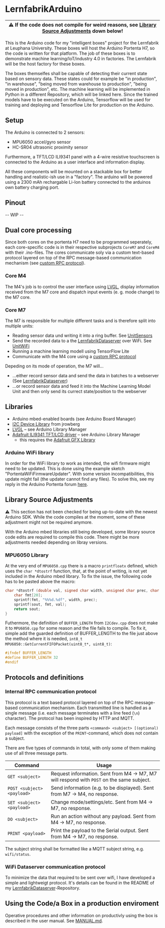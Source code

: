 # LernfabrikArduino

| :warning: If the code does not compile for weird reasons, see [Library Source Adjustments](#Library-Source-Adjustments) down below! |
| -- |

This is the Arduino code for my "intelligent boxes" project for the Lernfabrik at Leuphana University. These boxes will host the Arduino Portenta H7, so the code is written for that platform. The job of these boxes is to demonstrate machine learning/IoT/industry 4.0 in factories. The Lernfabrik will be the host factory for these boxes.

The boxes themselfes shall be capable of detecting their current state based on sensory data. These states could for example be "in production", "in warehouse", "being moved from warehouse to production", "being moved in production", etc. The machine learning will be implemented in Python in a different Repository, which will be linked here. Since the trained models have to be executed on the Arduino, Tensorflow will be used for training and deploying and Tensorflow Lite for production on the Arduino.

## Setup
The Arduino is connected to 2 sensors:
- MPU6050 accel/gyro sensor
- HC-SR04 ultrasonic proximity sensor

Furthermore, a TFT/LCD ILI9341 panel with a 4-wire resistive touchscreen is connected to the Arduino as a user interface and information display.

All these components will be mounted on a stackable box for better handling and realistic-ish use in a "factory". The arduino will be powered using a 2300 mAh rechargable Li-Ion battery connected to the arduinos own battery charging port.

## Pinout
-- WIP --

## Dual core processing
Since both cores on the portenta H7 need to be programmed seperately, each core-specific code is in their respective subprojects `CoreM7` and `CoreM4` with their .ino-files. The cores communicate soly via a custom text-based protocol layered on top of the RPC message-based communication mechanism (see [custom RPC protocol](#Internal-RPC-communication-protocol)).

### Core M4
The M4's job is to control the user interface using [LVGL](https://lvgl.io/), display information received from the M7 core and dispatch input events (e. g. mode change) to the M7 core.

### Core M7
The M7 is responsible for multiple different tasks and is therefore split into multiple units:

- Reading sensor data und writing it into a ring buffer. See [UnitSensors](/CoreM7/UnitSensors.h)
- Send the recorded data to a the [LernfabrikDataserver](https://github.com/Lennart401/LernfabrikDataserver) over WiFi. See [UnitWiFi](/CoreM7/UnitWiFi.h)
- Running a machine learning modell using TensorFlow Lite
- Communicate with the M4 core using a [custom RPC protocol](#Internal-RPC-communication-protocol)

Depeding on its mode of operation, the M7 will...
- ...either record sensor data and send the data in batches to a webserver (See [LernfabrikDataserver](https://github.com/Lennart401/LernfabrikDataserver))
- ...or record sensor data and feed it into the Machine Learning Model Unit and then only send its currect state/position to the webserver

## Libraries
- Arduino mbed-enabled boards (see Arduino Board Manager)
- [I2C Device Library](https://github.com/jrowberg/i2cdevlib) from jrowberg
- [LVGL](https://lvgl.io) &ndash; see Arduino Library Manager
- [Adafruit ILI9341 TFT/LCD driver](https://github.com/adafruit/Adafruit_ILI9341) &ndash; see Arduino Library Manager
    - this requires the [Adafruit GFX Library](https://github.com/adafruit/Adafruit-GFX-Library)

### Arduino WiFi library
In order for the WiFi library to work as intended, the wifi firmware might need to be updated. This is done using the example sketch "PortentaWiFiFirmwareUpdater". With some version incompatibilities, this update might fail (the updater cannot find any files). To solve this, see my reply in the Arduino Portenta forum [here](https://forum.arduino.cc/index.php?topic=712615.msg4862415#msg4862415).

## Library Source Adjustments
:warning: This section has not been checked for being up-to-date with the newest Arduino SDK. While the code compiles at the moment, some of these adjustment might not be required anymore.

With the Arduino mbed libraries still being developed, some library source code edits are required to compile this code. There might be more adjustments needed depending on libray versions.

### MPU6050 Library
At the very end of `MPU6050.cpp` there is a macro `printfloatx` defined, which uses the `char *dtostrf` function, that, at the point of writing, is not yet included in the Arduino mbed library. To fix the issue, the following code has to be pasted above the macro:

```c++
char *dtostrf (double val, signed char width, unsigned char prec, char *sout) {
    char fmt[20];
    sprintf(fmt, "%%%d.%df", width, prec);
    sprintf(sout, fmt, val);
    return sout;
}
```

Futhermore, the definition of `BUFFER_LENGTH` from `I2Cdev.cpp` does not make it to `MPU6050.cpp` for some reason and the file fails to compile. To fix it, simple add the guarded definition of BUFFER_LENGTH to the file just above the method where it is needed, `int8_t MPU6050::GetCurrentFIFOPacket(uint8_t*, uint8_t)`:

```c++
#ifndef BUFFER_LENGTH
#define BUFFER_LENGTH 32
#endif
```

## Protocols and definitions

### Internal RPC communication protocol
This protocol is a text based protocol layered on top of the RPC message-based communication mechanism. Each transmitted line is handled as a single message (i.e. each message terminates with a line feed (`\n`) character). The protocol has been inspired by HTTP and MQTT.

Each message consists of the three parts `<command> <subject> [(optional) payload]` with the exception of the `PRINT`-command, which does not contain a subject.

There are five types of commands in total, with only some of them making use of all three message parts.

| Command                    | Usage                                                                                     |
| -------------------------- | ----------------------------------------------------------------------------------------- |
| `GET <subject>`            | Request information. Sent from M4 -> M7, M7 will respond with `POST` on the same subject. |
| `POST <subject> <payload>` | Send information (e.g. to be displayed). Sent from M7 -> M4, no response.                 |
| `SET <subject> <payload>`  | Change mode/settings/etc. Sent from M4 -> M7, no response.                                |
| `DO <subject>`             | Run an action without any payload. Sent from M4 -> M7, no response.                       |
| `PRINT <payload>`          | Print the payload to the Serial output. Sent from M4 -> M7, no response.                  |

The subject string shall be formatted like a MQTT subject string, e.g. `wifi/status`.

### WiFi Dataserver communication protocol
To minimize the data that required to be sent over wifi, I have developed a simple and lightweigt protocol. It's details can be found in the README of my [LernfabrikDataserver](https://github.com/Lennart401/LernfabrikDataserver/#communication-protocol)-Repository.

## Using the Code/a Box in a production enviroment
Operative procedures and other information on productivly using the box is described in the user manual. See [MANUAL.md](https://github.com/Lennart401/LernfabrikArduino/MANUAL.md).
